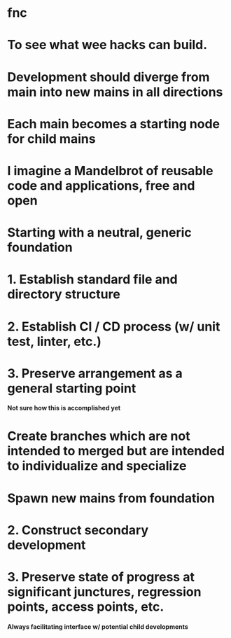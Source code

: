 # fnc

# To see what wee hacks can build.
# Development should diverge from main into new mains in all directions
# Each main becomes a starting node for child mains

# I imagine a Mandelbrot of reusable code and applications, free and open

# Starting with a neutral, generic foundation
# 1. Establish standard file and directory structure
# 2. Establish CI / CD process (w/ unit test, linter, etc.)
# 3. Preserve arrangement as a general starting point
#### Not sure how this is accomplished yet

# Create branches which are not intended to merged but are intended to individualize and specialize
# Spawn new mains from foundation
# 2. Construct secondary development
# 3. Preserve state of progress at significant junctures, regression points, access points, etc.
#### Always facilitating interface w/ potential child developments
